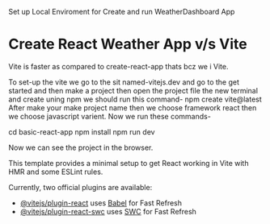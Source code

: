 Set up Local Enviroment for Create and run WeatherDashboard App

# Create React Weather App v/s Vite

 Vite is faster as compared to create-react-app thats bcz we i Vite.

To set-up the vite we go to the sit named-vitejs.dev and go to the get started and then make a project then open the project file the new terminal and create uning npm we should run this command- npm create vite@latest
After make your make project name then we choose framework react
then we choose javascript varient.
Now we run these commands-

cd basic-react-app
npm install
npm run dev

Now we can see the project in the browser.





This template provides a minimal setup to get React working in Vite with HMR and some ESLint rules.

Currently, two official plugins are available:

- [@vitejs/plugin-react](https://github.com/vitejs/vite-plugin-react/blob/main/packages/plugin-react/README.md) uses [Babel](https://babeljs.io/) for Fast Refresh
- [@vitejs/plugin-react-swc](https://github.com/vitejs/vite-plugin-react-swc) uses [SWC](https://swc.rs/) for Fast Refresh
